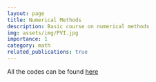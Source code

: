 ```yaml
---
layout: page
title: Numerical Methods
description: Basic course on numerical methods
img: assets/img/PVI.jpg
importance: 1
category: math
related_publications: true
---
```


All the codes can be found [here](https://mpenar.github.io/NumericalMethods/docs/index.html)
